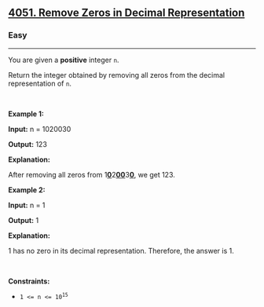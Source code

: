 <h2><a href="https://leetcode.com/problems/remove-zeros-in-decimal-representation">4051. Remove Zeros in Decimal Representation</a></h2><h3>Easy</h3><hr><p>You are given a <strong>positive</strong> integer <code>n</code>.</p>

<p>Return the integer obtained by removing all zeros from the decimal representation of <code>n</code>.</p>

<p>&nbsp;</p>
<p><strong class="example">Example 1:</strong></p>

<div class="example-block">
<p><strong>Input:</strong> <span class="example-io">n = 1020030</span></p>

<p><strong>Output:</strong> <span class="example-io">123</span></p>

<p><strong>Explanation:</strong></p>

<p>After removing all zeros from 1<strong><u>0</u></strong>2<strong><u>00</u></strong>3<strong><u>0</u></strong>, we get 123.</p>
</div>

<p><strong class="example">Example 2:</strong></p>

<div class="example-block">
<p><strong>Input:</strong> <span class="example-io">n = 1</span></p>

<p><strong>Output:</strong> <span class="example-io">1</span></p>

<p><strong>Explanation:</strong></p>

<p>1 has no zero in its decimal representation. Therefore, the answer is 1.</p>
</div>

<p>&nbsp;</p>
<p><strong>Constraints:</strong></p>

<ul>
	<li><code>1 &lt;= n &lt;= 10<sup>15</sup></code></li>
</ul>
